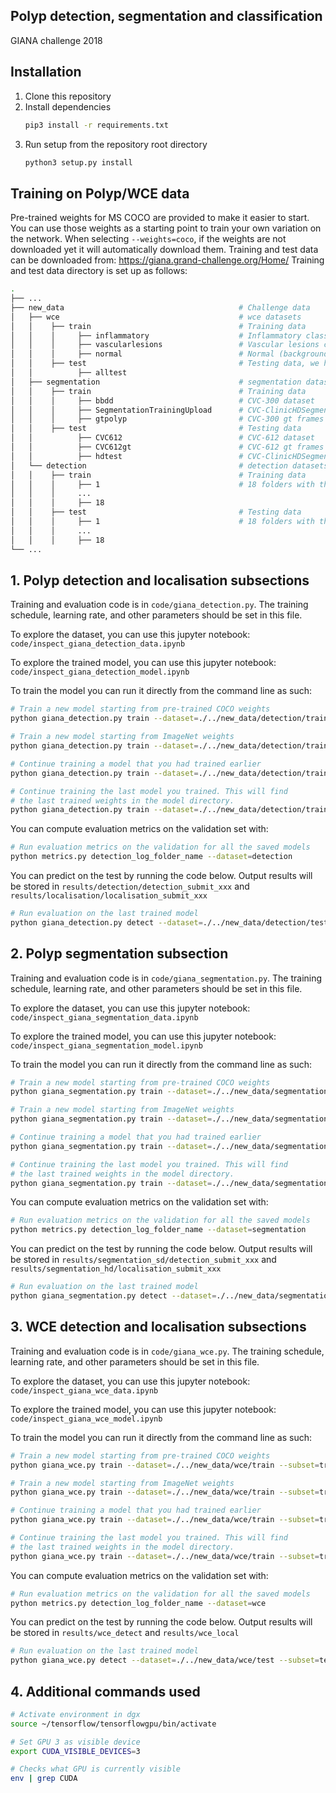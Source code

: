 ## Polyp detection, segmentation and classification
GIANA challenge 2018

## Installation
1. Clone this repository
2. Install dependencies
   ```bash
   pip3 install -r requirements.txt
   ```
3. Run setup from the repository root directory
    ```bash
    python3 setup.py install
    ``` 

## Training on Polyp/WCE data

Pre-trained weights for MS COCO are provided to make it easier to start. You can use those weights as a starting point to train your own variation on the network. When selecting ```--weights=coco```, if the weights are not downloaded yet it will automatically download them.
Training and test data can be downloaded from: https://giana.grand-challenge.org/Home/
Training and test data directory is set up as follows:

   ```bash
   .
   ├── ...
   ├── new_data                                       # Challenge data
   │   ├── wce                                        # wce datasets
   │   │    ├── train                                 # Training data
   │   │    │     ├── inflammatory                    # Inflammatory classification data with gt
   │   │    │     ├── vascularlesions                 # Vascular lesions classification data with gt
   │   │    │     ├── normal                          # Normal (background) classification data
   │   │    ├── test                                  # Testing data, we have no gt for testing data
   │   │          ├── alltest             
   │   ├── segmentation                               # segmentation datasets
   │   │    ├── train                                 # Training data
   │   │    │     ├── bbdd                            # CVC-300 dataset
   │   │    │     ├── SegmentationTrainingUpload      # CVC-ClinicHDSegment-train dataset with gt
   │   │    │     ├── gtpolyp                         # CVC-300 gt frames
   │   │    ├── test                                  # Testing data
   │   │          ├── CVC612                          # CVC-612 dataset
   │   │          ├── CVC612gt                        # CVC-612 gt frames
   │   │          ├── hdtest                          # CVC-ClinicHDSegment-test dataset with no gt
   │   └── detection                                  # detection datasets
   │   │    ├── train                                 # Training data
   │   │    │     ├── 1                               # 18 folders with the training frames including gt
   │   │    │     ...
   │   │    │     ├── 18                            
   │   │    ├── test                                  # Testing data
   │   │    │     ├── 1                               # 18 folders with the test frames. No gt included
   │   │    │     ...
   │   │    │     ├── 18                            
   └── ...
   ```

## 1. Polyp detection and localisation subsections

Training and evaluation code is in ```code/giana_detection.py```. The training schedule, learning rate, and other parameters should be set in this file.

To explore the dataset, you can use this jupyter notebook: ```code/inspect_giana_detection_data.ipynb```

To explore the trained model, you can use this jupyter notebook: ```code/inspect_giana_detection_model.ipynb```

To train the model you can run it directly from the command line as such:

   ```bash
   # Train a new model starting from pre-trained COCO weights
   python giana_detection.py train --dataset=./../new_data/detection/train --subset=train --weights=coco
   
   # Train a new model starting from ImageNet weights
   python giana_detection.py train --dataset=./../new_data/detection/train --subset=train --weights=imagenet

   # Continue training a model that you had trained earlier
   python giana_detection.py train --dataset=./../new_data/detection/train --subset=train --weights=/path/to/weights.h5

   # Continue training the last model you trained. This will find
   # the last trained weights in the model directory.
   python giana_detection.py train --dataset=./../new_data/detection/train --subset=train --weights=last
   ```
   
You can compute evaluation metrics on the validation set with:

   ```bash
   # Run evaluation metrics on the validation for all the saved models
   python metrics.py detection_log_folder_name --dataset=detection
   ```
   
You can predict on the test by running the code below. Output results will be stored in ```results/detection/detection_submit_xxx``` and ```results/localisation/localisation_submit_xxx```
   
   ```bash
   # Run evaluation on the last trained model
   python giana_detection.py detect --dataset=./../new_data/detection/test --subset=test --weights=/path/to/weights.h5
   ```
   
## 2. Polyp segmentation subsection

Training and evaluation code is in ```code/giana_segmentation.py```. The training schedule, learning rate, and other parameters should be set in this file.

To explore the dataset, you can use this jupyter notebook: ```code/inspect_giana_segmentation_data.ipynb```

To explore the trained model, you can use this jupyter notebook: ```code/inspect_giana_segmentation_model.ipynb```

To train the model you can run it directly from the command line as such:

   ```bash
   # Train a new model starting from pre-trained COCO weights
   python giana_segmentation.py train --dataset=./../new_data/segmentation/train --subset=train --weights=coco
   
   # Train a new model starting from ImageNet weights
   python giana_segmentation.py train --dataset=./../new_data/segmentation/train --subset=train --weights=imagenet

   # Continue training a model that you had trained earlier
   python giana_segmentation.py train --dataset=./../new_data/segmentation/train --subset=train --weights=/path/to/weights.h5

   # Continue training the last model you trained. This will find
   # the last trained weights in the model directory.
   python giana_segmentation.py train --dataset=./../new_data/segmentation/train --subset=train --weights=last
   ```
   
You can compute evaluation metrics on the validation set with:

   ```bash
   # Run evaluation metrics on the validation for all the saved models
   python metrics.py detection_log_folder_name --dataset=segmentation
   ```
   
You can predict on the test by running the code below. Output results will be stored in ```results/segmentation_sd/detection_submit_xxx``` and ```results/segmentation_hd/localisation_submit_xxx```
   
   ```bash
   # Run evaluation on the last trained model
   python giana_segmentation.py detect --dataset=./../new_data/segmentation/test --subset=test --weights=/path/to/weights.h5
   ```
   
## 3. WCE detection and localisation subsections

Training and evaluation code is in ```code/giana_wce.py```. The training schedule, learning rate, and other parameters should be set in this file.

To explore the dataset, you can use this jupyter notebook: ```code/inspect_giana_wce_data.ipynb```

To explore the trained model, you can use this jupyter notebook: ```code/inspect_giana_wce_model.ipynb```

To train the model you can run it directly from the command line as such:

   ```bash
   # Train a new model starting from pre-trained COCO weights
   python giana_wce.py train --dataset=./../new_data/wce/train --subset=train --weights=coco
   
   # Train a new model starting from ImageNet weights
   python giana_wce.py train --dataset=./../new_data/wce/train --subset=train --weights=imagenet

   # Continue training a model that you had trained earlier
   python giana_wce.py train --dataset=./../new_data/wce/train --subset=train --weights=/path/to/weights.h5

   # Continue training the last model you trained. This will find
   # the last trained weights in the model directory.
   python giana_wce.py train --dataset=./../new_data/wce/train --subset=train --weights=last
   ```
   
You can compute evaluation metrics on the validation set with:

   ```bash
   # Run evaluation metrics on the validation for all the saved models
   python metrics.py detection_log_folder_name --dataset=wce
   ```
   
You can predict on the test by running the code below. Output results will be stored in ```results/wce_detect``` and ```results/wce_local```
   
   ```bash
   # Run evaluation on the last trained model
   python giana_wce.py detect --dataset=./../new_data/wce/test --subset=test --weights=/path/to/weights.h5
   ```

## 4. Additional commands used

   ```bash
   # Activate environment in dgx
   source ~/tensorflow/tensorflowgpu/bin/activate
   ```
   
   ```bash
   # Set GPU 3 as visible device
   export CUDA_VISIBLE_DEVICES=3
   
   # Checks what GPU is currently visible
   env | grep CUDA
   ```
